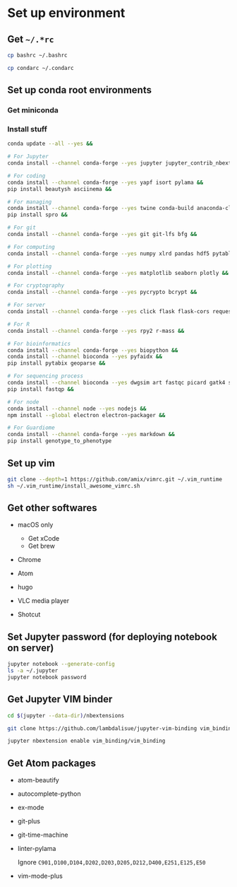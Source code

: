 # Set up environment

## Get `~/.*rc`

```sh
cp bashrc ~/.bashrc

cp condarc ~/.condarc
```

## Set up conda root environments

### Get miniconda

### Install stuff

```sh
conda update --all --yes &&

# For Jupyter
conda install --channel conda-forge --yes jupyter jupyter_contrib_nbextensions nb_conda &&

# For coding
conda install --channel conda-forge --yes yapf isort pylama &&
pip install beautysh asciinema &&

# For managing
conda install --channel conda-forge --yes twine conda-build anaconda-client pyinstaller &&
pip install spro &&

# For git
conda install --channel conda-forge --yes git git-lfs bfg &&

# For computing
conda install --channel conda-forge --yes numpy xlrd pandas hdf5 pytables scikit-learn scipy statsmodels &&

# For plotting
conda install --channel conda-forge --yes matplotlib seaborn plotly &&

# For cryptography
conda install --channel conda-forge --yes pycrypto bcrypt &&

# For server
conda install --channel conda-forge --yes click flask flask-cors requests &&

# For R
conda install --channel conda-forge --yes rpy2 r-mass &&

# For bioinformatics
conda install --channel conda-forge --yes biopython &&
conda install --channel bioconda --yes pyfaidx &&
pip install pytabix geoparse &&

# For sequencing process
conda install --channel bioconda --yes dwgsim art fastqc picard gatk4 seqtk htslib samtools bwa hisat2 kallisto freebayes bcftools snpeff && #manta strekla
pip install fastqp &&

# For node
conda install --channel node --yes nodejs &&
npm install --global electron electron-packager &&

# For Guardiome
conda install --channel conda-forge --yes markdown &&
pip install genotype_to_phenotype
```

## Set up vim

```sh
git clone --depth=1 https://github.com/amix/vimrc.git ~/.vim_runtime
sh ~/.vim_runtime/install_awesome_vimrc.sh
```

## Get other softwares

-   macOS only

    -   Get xCode
    -   Get brew

-   Chrome

-   Atom

-   hugo

-   VLC media player

-   Shotcut

## Set Jupyter password (for deploying notebook on server)

```sh
jupyter notebook --generate-config
ls -a ~/.jupyter
jupyter notebook password
```

## Get Jupyter VIM binder

```sh
cd $(jupyter --data-dir)/nbextensions

git clone https://github.com/lambdalisue/jupyter-vim-binding vim_binding

jupyter nbextension enable vim_binding/vim_binding
```

## Get Atom packages

-   atom-beautify
-   autocomplete-python
-   ex-mode
-   git-plus
-   git-time-machine
-   linter-pylama

    Ignore `C901,D100,D104,D202,D203,D205,D212,D400,E251,E125,E50`

-   vim-mode-plus

